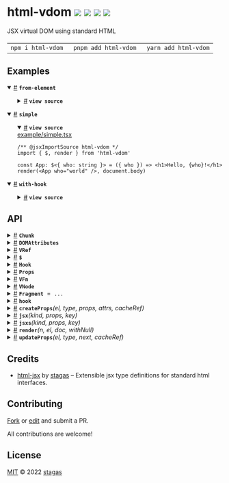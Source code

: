 <h1>
html-vdom <a href="https://npmjs.org/package/html-vdom"><img src="https://img.shields.io/badge/npm-v2.0.0-F00.svg?colorA=000"/></a> <a href="src"><img src="https://img.shields.io/badge/loc-388-FFF.svg?colorA=000"/></a> <a href="https://cdn.jsdelivr.net/npm/html-vdom@2.0.0/dist/html-vdom.min.js"><img src="https://img.shields.io/badge/brotli-1.7K-333.svg?colorA=000"/></a> <a href="LICENSE"><img src="https://img.shields.io/badge/license-MIT-F0B.svg?colorA=000"/></a>
</h1>

<p></p>

JSX virtual DOM using standard HTML

<h4>
<table><tr><td title="Triple click to select and copy paste">
<code>npm i html-vdom </code>
</td><td title="Triple click to select and copy paste">
<code>pnpm add html-vdom </code>
</td><td title="Triple click to select and copy paste">
<code>yarn add html-vdom</code>
</td></tr></table>
</h4>

## Examples

<details id="example$from-element" title="from-element" open><summary><span><a href="#example$from-element">#</a></span>  <code><strong>from-element</strong></code></summary>  <ul>    <details id="source$from-element" title="from-element source code" ><summary><span><a href="#source$from-element">#</a></span>  <code><strong>view source</strong></code></summary>  <a href="example/from-element.tsx">example/from-element.tsx</a>  <p>

```tsx
/** @jsxImportSource html-vdom */
import { render } from 'html-vdom'
import { fromElement } from 'html-vdom/from-element'

class FooElement extends HTMLElement {
  root = this.attachShadow({ mode: 'open' })
  set who(name: string) {
    this.root.innerHTML = 'Hello, ' + name
  }
}

const Foo = fromElement(FooElement)
render(<Foo who="world" />, document.body)
```

</p>
</details></ul></details><details id="example$simple" title="simple" open><summary><span><a href="#example$simple">#</a></span>  <code><strong>simple</strong></code></summary>  <ul>    <details id="source$simple" title="simple source code" open><summary><span><a href="#source$simple">#</a></span>  <code><strong>view source</strong></code></summary>  <a href="example/simple.tsx">example/simple.tsx</a>  <p>

```tsx
/** @jsxImportSource html-vdom */
import { $, render } from 'html-vdom'

const App: $<{ who: string }> = ({ who }) => <h1>Hello, {who}!</h1>
render(<App who="world" />, document.body)
```

</p>
</details></ul></details><details id="example$with-hook" title="with-hook" open><summary><span><a href="#example$with-hook">#</a></span>  <code><strong>with-hook</strong></code></summary>  <ul>    <details id="source$with-hook" title="with-hook source code" ><summary><span><a href="#source$with-hook">#</a></span>  <code><strong>view source</strong></code></summary>  <a href="example/with-hook.tsx">example/with-hook.tsx</a>  <p>

```tsx
/** @jsxImportSource html-vdom */
import { $, Hook, hook, render } from 'html-vdom'

let greeting = 'Hello'
let update: Hook

const App: $<{ who: string }> = ({ who }) => {
  update = hook
  return <h1>{greeting}, {who}!</h1>
}

render(<App who="world" />, document.body)

setTimeout(() => {
  greeting = 'Hiya'
  update()
}, 500)
```

</p>
</details></ul></details>

## API

<p>  <details id="Chunk$45" title="Class" ><summary><span><a href="#Chunk$45">#</a></span>  <code><strong>Chunk</strong></code>    </summary>  <a href="src/jsx-runtime.ts#L113">src/jsx-runtime.ts#L113</a>  <ul>        <p>  <details id="constructor$46" title="Constructor" ><summary><span><a href="#constructor$46">#</a></span>  <code><strong>constructor</strong></code><em>(arrayLength)</em>    </summary>    <ul>    <p>  <details id="new Chunk$47" title="ConstructorSignature" ><summary><span><a href="#new Chunk$47">#</a></span>  <code><strong>new Chunk</strong></code><em>()</em>    </summary>    <ul><p><a href="#Chunk$45">Chunk</a></p>      <p>  <details id="arrayLength$48" title="Parameter" ><summary><span><a href="#arrayLength$48">#</a></span>  <code><strong>arrayLength</strong></code>    </summary>    <ul><p>number</p>        </ul></details></p>  </ul></details></p>    </ul></details><details id="dom$50" title="Property" ><summary><span><a href="#dom$50">#</a></span>  <code><strong>dom</strong></code>  <span><span>&nbsp;=&nbsp;</span>  <code>[]</code></span>  </summary>  <a href="src/jsx-runtime.ts#L115">src/jsx-runtime.ts#L115</a>  <ul><p><span>El</span>  []</p>        </ul></details><details id="firstChild$49" title="Property" ><summary><span><a href="#firstChild$49">#</a></span>  <code><strong>firstChild</strong></code>    </summary>  <a href="src/jsx-runtime.ts#L114">src/jsx-runtime.ts#L114</a>  <ul><p>any</p>        </ul></details><details id="last$51" title="Accessor" ><summary><span><a href="#last$51">#</a></span>  <code><strong>last</strong></code>    </summary>  <a href="src/jsx-runtime.ts#L116">src/jsx-runtime.ts#L116</a>  <ul>        </ul></details><details id="nextSibling$53" title="Accessor" ><summary><span><a href="#nextSibling$53">#</a></span>  <code><strong>nextSibling</strong></code>    </summary>  <a href="src/jsx-runtime.ts#L119">src/jsx-runtime.ts#L119</a>  <ul>        </ul></details><details id="after$61" title="Method" ><summary><span><a href="#after$61">#</a></span>  <code><strong>after</strong></code><em>(x)</em>    </summary>  <a href="src/jsx-runtime.ts#L128">src/jsx-runtime.ts#L128</a>  <ul>    <p>    <details id="x$63" title="Parameter" ><summary><span><a href="#x$63">#</a></span>  <code><strong>x</strong></code>    </summary>    <ul><p><span>Node</span></p>        </ul></details>  <p><strong>after</strong><em>(x)</em>  &nbsp;=&gt;  <ul>void</ul></p></p>    </ul></details><details id="appendChild$58" title="Method" ><summary><span><a href="#appendChild$58">#</a></span>  <code><strong>appendChild</strong></code><em>(x)</em>    </summary>  <a href="src/jsx-runtime.ts#L125">src/jsx-runtime.ts#L125</a>  <ul>    <p>    <details id="x$60" title="Parameter" ><summary><span><a href="#x$60">#</a></span>  <code><strong>x</strong></code>    </summary>    <ul><p>any</p>        </ul></details>  <p><strong>appendChild</strong><em>(x)</em>  &nbsp;=&gt;  <ul>void</ul></p></p>    </ul></details><details id="insertBefore$55" title="Method" ><summary><span><a href="#insertBefore$55">#</a></span>  <code><strong>insertBefore</strong></code><em>(x)</em>    </summary>  <a href="src/jsx-runtime.ts#L122">src/jsx-runtime.ts#L122</a>  <ul>    <p>    <details id="x$57" title="Parameter" ><summary><span><a href="#x$57">#</a></span>  <code><strong>x</strong></code>    </summary>    <ul><p>any</p>        </ul></details>  <p><strong>insertBefore</strong><em>(x)</em>  &nbsp;=&gt;  <ul>void</ul></p></p>    </ul></details><details id="remove$66" title="Method" ><summary><span><a href="#remove$66">#</a></span>  <code><strong>remove</strong></code><em>()</em>    </summary>  <a href="src/jsx-runtime.ts#L134">src/jsx-runtime.ts#L134</a>  <ul>    <p>      <p><strong>remove</strong><em>()</em>  &nbsp;=&gt;  <ul>void</ul></p></p>    </ul></details><details id="removeChild$68" title="Method" ><summary><span><a href="#removeChild$68">#</a></span>  <code><strong>removeChild</strong></code><em>(x)</em>    </summary>  <a href="src/jsx-runtime.ts#L138">src/jsx-runtime.ts#L138</a>  <ul>    <p>    <details id="x$70" title="Parameter" ><summary><span><a href="#x$70">#</a></span>  <code><strong>x</strong></code>    </summary>    <ul><p>any</p>        </ul></details>  <p><strong>removeChild</strong><em>(x)</em>  &nbsp;=&gt;  <ul>void</ul></p></p>    </ul></details><details id="save$64" title="Method" ><summary><span><a href="#save$64">#</a></span>  <code><strong>save</strong></code><em>()</em>    </summary>  <a href="src/jsx-runtime.ts#L131">src/jsx-runtime.ts#L131</a>  <ul>    <p>      <p><strong>save</strong><em>()</em>  &nbsp;=&gt;  <ul>void</ul></p></p>    </ul></details></p></ul></details><details id="DOMAttributes$85" title="Interface" ><summary><span><a href="#DOMAttributes$85">#</a></span>  <code><strong>DOMAttributes</strong></code>    </summary>  <a href="src/jsx-runtime.ts#L8">src/jsx-runtime.ts#L8</a>  <ul>        <p>  <details id="innerHTML$89" title="Property" ><summary><span><a href="#innerHTML$89">#</a></span>  <code><strong>innerHTML</strong></code>     &ndash; Sets the <code>innerHTML</code> of an element to the <strong>exact</strong> string <strong>without</strong> escaping.</summary>  <a href="src/jsx-runtime.ts#L53">src/jsx-runtime.ts#L53</a>  <ul><p>string</p>        </ul></details></p></ul></details><details id="VRef$21" title="Interface" ><summary><span><a href="#VRef$21">#</a></span>  <code><strong>VRef</strong></code>    </summary>  <a href="src/jsx-runtime.ts#L64">src/jsx-runtime.ts#L64</a>  <ul>        <p>  <details id="current$22" title="Property" ><summary><span><a href="#current$22">#</a></span>  <code><strong>current</strong></code>    </summary>  <a href="src/jsx-runtime.ts#L65">src/jsx-runtime.ts#L65</a>  <ul><p><a href="#T$23">T</a></p>        </ul></details></p></ul></details><details id="$$14" title="TypeAlias" ><summary><span><a href="#$$14">#</a></span>  <code><strong>$</strong></code>    </summary>  <a href="src/jsx-runtime.ts#L62">src/jsx-runtime.ts#L62</a>  <ul><p><details id="__type$15" title="Function" ><summary><span><a href="#__type$15">#</a></span>  <em>(props)</em>    </summary>    <ul>    <p>    <details id="props$17" title="Parameter" ><summary><span><a href="#props$17">#</a></span>  <code><strong>props</strong></code>    </summary>    <ul><p><a href="#T$20">T</a> &amp; {<p>  <details id="children$19" title="Property" ><summary><span><a href="#children$19">#</a></span>  <code><strong>children</strong></code>    </summary>  <a href="src/jsx-runtime.ts#L62">src/jsx-runtime.ts#L62</a>  <ul><p>any</p>        </ul></details></p>}</p>        </ul></details>  <p><strong></strong><em>(props)</em>  &nbsp;=&gt;  <ul><span>JSX.Element</span></ul></p></p>    </ul></details></p>        </ul></details><details id="Hook$28" title="TypeAlias" ><summary><span><a href="#Hook$28">#</a></span>  <code><strong>Hook</strong></code>    </summary>  <a href="src/jsx-runtime.ts#L85">src/jsx-runtime.ts#L85</a>  <ul><p><span>Fn</span> &amp; {<p>  <details id="fn$30" title="Property" ><summary><span><a href="#fn$30">#</a></span>  <code><strong>fn</strong></code>    </summary>  <a href="src/jsx-runtime.ts#L85">src/jsx-runtime.ts#L85</a>  <ul><p><span>Fn</span></p>        </ul></details><details id="onremove$31" title="Property" ><summary><span><a href="#onremove$31">#</a></span>  <code><strong>onremove</strong></code>    </summary>  <a href="src/jsx-runtime.ts#L85">src/jsx-runtime.ts#L85</a>  <ul><p><span>Fn</span></p>        </ul></details></p>} &amp; <span>Record</span>&lt;string, any&gt;</p>        </ul></details><details id="Props$32" title="TypeAlias" ><summary><span><a href="#Props$32">#</a></span>  <code><strong>Props</strong></code>    </summary>  <a href="src/jsx-runtime.ts#L86">src/jsx-runtime.ts#L86</a>  <ul><p><span>Record</span>&lt;string, any&gt;</p>        </ul></details><details id="VFn$24" title="TypeAlias" ><summary><span><a href="#VFn$24">#</a></span>  <code><strong>VFn</strong></code>    </summary>  <a href="src/jsx-runtime.ts#L70">src/jsx-runtime.ts#L70</a>  <ul><p><details id="__type$25" title="Function" ><summary><span><a href="#__type$25">#</a></span>  <em>(props)</em>    </summary>    <ul>    <p>    <details id="props$27" title="Parameter" ><summary><span><a href="#props$27">#</a></span>  <code><strong>props</strong></code>    </summary>    <ul><p>any</p>        </ul></details>  <p><strong></strong><em>(props)</em>  &nbsp;=&gt;  <ul><span>VKid</span></ul></p></p>    </ul></details></p>        </ul></details><details id="VNode$71" title="TypeAlias" ><summary><span><a href="#VNode$71">#</a></span>  <code><strong>VNode</strong></code>    </summary>  <a href="src/jsx-runtime.ts#L87">src/jsx-runtime.ts#L87</a>  <ul><p>{<p>  <details id="hook$76" title="Property" ><summary><span><a href="#hook$76">#</a></span>  <code><strong>hook</strong></code>    </summary>  <a href="src/jsx-runtime.ts#L91">src/jsx-runtime.ts#L91</a>  <ul><p><a href="#Hook$28">Hook</a></p>        </ul></details><details id="keep$77" title="Property" ><summary><span><a href="#keep$77">#</a></span>  <code><strong>keep</strong></code>    </summary>  <a href="src/jsx-runtime.ts#L92">src/jsx-runtime.ts#L92</a>  <ul><p>boolean</p>        </ul></details><details id="key$75" title="Property" ><summary><span><a href="#key$75">#</a></span>  <code><strong>key</strong></code>    </summary>  <a href="src/jsx-runtime.ts#L90">src/jsx-runtime.ts#L90</a>  <ul><p>string</p>        </ul></details><details id="kind$73" title="Property" ><summary><span><a href="#kind$73">#</a></span>  <code><strong>kind</strong></code>    </summary>  <a href="src/jsx-runtime.ts#L88">src/jsx-runtime.ts#L88</a>  <ul><p><a href="#T$78">T</a></p>        </ul></details><details id="props$74" title="Property" ><summary><span><a href="#props$74">#</a></span>  <code><strong>props</strong></code>    </summary>  <a href="src/jsx-runtime.ts#L89">src/jsx-runtime.ts#L89</a>  <ul><p><a href="#Props$32">Props</a></p>        </ul></details></p>}</p>        </ul></details><details id="Fragment$33" title="Variable" ><summary><span><a href="#Fragment$33">#</a></span>  <code><strong>Fragment</strong></code>  <span><span>&nbsp;=&nbsp;</span>  <code>...</code></span>  </summary>  <a href="src/jsx-runtime.ts#L96">src/jsx-runtime.ts#L96</a>  <ul><p>typeof   <a href="#Fragment$33">Fragment</a></p>        </ul></details><details id="hook$44" title="Variable" ><summary><span><a href="#hook$44">#</a></span>  <code><strong>hook</strong></code>    </summary>  <a href="src/jsx-runtime.ts#L103">src/jsx-runtime.ts#L103</a>  <ul><p><a href="#Hook$28">Hook</a></p>        </ul></details><details id="createProps$1" title="Function" ><summary><span><a href="#createProps$1">#</a></span>  <code><strong>createProps</strong></code><em>(el, type, props, attrs, cacheRef)</em>    </summary>  <a href="src/props.ts#L129">src/props.ts#L129</a>  <ul>    <p>    <details id="el$3" title="Parameter" ><summary><span><a href="#el$3">#</a></span>  <code><strong>el</strong></code>    </summary>    <ul><p><span>Element</span></p>        </ul></details><details id="type$4" title="Parameter" ><summary><span><a href="#type$4">#</a></span>  <code><strong>type</strong></code>    </summary>    <ul><p>string</p>        </ul></details><details id="props$5" title="Parameter" ><summary><span><a href="#props$5">#</a></span>  <code><strong>props</strong></code>  <span><span>&nbsp;=&nbsp;</span>  <code>{}</code></span>  </summary>    <ul><p><a href="#Props$32">Props</a></p>        </ul></details><details id="attrs$6" title="Parameter" ><summary><span><a href="#attrs$6">#</a></span>  <code><strong>attrs</strong></code>  <span><span>&nbsp;=&nbsp;</span>  <code>{}</code></span>  </summary>    <ul><p><span>Record</span>&lt;string, <span>Attr</span>&gt;</p>        </ul></details><details id="cacheRef$7" title="Parameter" ><summary><span><a href="#cacheRef$7">#</a></span>  <code><strong>cacheRef</strong></code>  <span><span>&nbsp;=&nbsp;</span>  <code>el</code></span>  </summary>    <ul><p>object</p>        </ul></details>  <p><strong>createProps</strong><em>(el, type, props, attrs, cacheRef)</em>  &nbsp;=&gt;  <ul>void</ul></p></p>    </ul></details><details id="jsx$34" title="Function" ><summary><span><a href="#jsx$34">#</a></span>  <code><strong>jsx</strong></code><em>(kind, props, key)</em>    </summary>  <a href="src/jsx-runtime.ts#L97">src/jsx-runtime.ts#L97</a>  <ul>    <p>    <details id="kind$36" title="Parameter" ><summary><span><a href="#kind$36">#</a></span>  <code><strong>kind</strong></code>    </summary>    <ul><p>any</p>        </ul></details><details id="props$37" title="Parameter" ><summary><span><a href="#props$37">#</a></span>  <code><strong>props</strong></code>    </summary>    <ul><p>any</p>        </ul></details><details id="key$38" title="Parameter" ><summary><span><a href="#key$38">#</a></span>  <code><strong>key</strong></code>    </summary>    <ul><p>any</p>        </ul></details>  <p><strong>jsx</strong><em>(kind, props, key)</em>  &nbsp;=&gt;  <ul>any</ul></p></p>    </ul></details><details id="jsxs$39" title="Function" ><summary><span><a href="#jsxs$39">#</a></span>  <code><strong>jsxs</strong></code><em>(kind, props, key)</em>    </summary>  <a href="src/jsx-runtime.ts#L101">src/jsx-runtime.ts#L101</a>  <ul>    <p>    <details id="kind$41" title="Parameter" ><summary><span><a href="#kind$41">#</a></span>  <code><strong>kind</strong></code>    </summary>    <ul><p>any</p>        </ul></details><details id="props$42" title="Parameter" ><summary><span><a href="#props$42">#</a></span>  <code><strong>props</strong></code>    </summary>    <ul><p>any</p>        </ul></details><details id="key$43" title="Parameter" ><summary><span><a href="#key$43">#</a></span>  <code><strong>key</strong></code>    </summary>    <ul><p>any</p>        </ul></details>  <p><strong>jsxs</strong><em>(kind, props, key)</em>  &nbsp;=&gt;  <ul>any</ul></p></p>    </ul></details><details id="render$79" title="Function" ><summary><span><a href="#render$79">#</a></span>  <code><strong>render</strong></code><em>(n, el, doc, withNull)</em>    </summary>  <a href="src/jsx-runtime.ts#L162">src/jsx-runtime.ts#L162</a>  <ul>    <p>    <details id="n$81" title="Parameter" ><summary><span><a href="#n$81">#</a></span>  <code><strong>n</strong></code>    </summary>    <ul><p><span>VKid</span></p>        </ul></details><details id="el$82" title="Parameter" ><summary><span><a href="#el$82">#</a></span>  <code><strong>el</strong></code>    </summary>    <ul><p><span>TargetEl</span></p>        </ul></details><details id="doc$83" title="Parameter" ><summary><span><a href="#doc$83">#</a></span>  <code><strong>doc</strong></code>  <span><span>&nbsp;=&nbsp;</span>  <code>html</code></span>  </summary>    <ul><p><span>Doc</span></p>        </ul></details><details id="withNull$84" title="Parameter" ><summary><span><a href="#withNull$84">#</a></span>  <code><strong>withNull</strong></code>  <span><span>&nbsp;=&nbsp;</span>  <code>false</code></span>  </summary>    <ul><p>boolean</p>        </ul></details>  <p><strong>render</strong><em>(n, el, doc, withNull)</em>  &nbsp;=&gt;  <ul>void</ul></p></p>    </ul></details><details id="updateProps$8" title="Function" ><summary><span><a href="#updateProps$8">#</a></span>  <code><strong>updateProps</strong></code><em>(el, type, next, cacheRef)</em>    </summary>  <a href="src/props.ts#L140">src/props.ts#L140</a>  <ul>    <p>    <details id="el$10" title="Parameter" ><summary><span><a href="#el$10">#</a></span>  <code><strong>el</strong></code>    </summary>    <ul><p><span>Element</span></p>        </ul></details><details id="type$11" title="Parameter" ><summary><span><a href="#type$11">#</a></span>  <code><strong>type</strong></code>    </summary>    <ul><p>string</p>        </ul></details><details id="next$12" title="Parameter" ><summary><span><a href="#next$12">#</a></span>  <code><strong>next</strong></code>  <span><span>&nbsp;=&nbsp;</span>  <code>{}</code></span>  </summary>    <ul><p><a href="#Props$32">Props</a></p>        </ul></details><details id="cacheRef$13" title="Parameter" ><summary><span><a href="#cacheRef$13">#</a></span>  <code><strong>cacheRef</strong></code>  <span><span>&nbsp;=&nbsp;</span>  <code>el</code></span>  </summary>    <ul><p>object</p>        </ul></details>  <p><strong>updateProps</strong><em>(el, type, next, cacheRef)</em>  &nbsp;=&gt;  <ul>void</ul></p></p>    </ul></details></p>

## Credits

- [html-jsx](https://npmjs.org/package/html-jsx) by [stagas](https://github.com/stagas) &ndash; Extensible jsx type definitions for standard html interfaces.

## Contributing

[Fork](https://github.com/stagas/html-vdom/fork) or [edit](https://github.dev/stagas/html-vdom) and submit a PR.

All contributions are welcome!

## License

<a href="LICENSE">MIT</a> &copy; 2022 [stagas](https://github.com/stagas)
